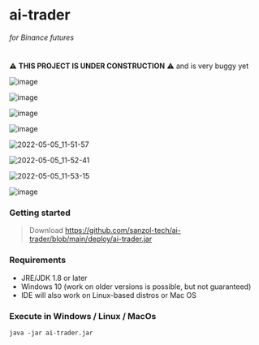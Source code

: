 # ai-trader 

*for Binance futures*

#
:warning: **THIS PROJECT IS UNDER CONSTRUCTION** :warning: and is very buggy yet

![image](https://user-images.githubusercontent.com/68629815/168096986-5209191c-3cfc-4c18-935e-4bcc23badf41.png)

![image](https://user-images.githubusercontent.com/68629815/168097083-0b0c458c-b251-49b0-bcc9-53303d516f96.png)

![image](https://user-images.githubusercontent.com/68629815/168097566-8afc7f02-fd20-4ef9-acd3-b99fcd0163a5.png)

![image](https://user-images.githubusercontent.com/68629815/168097769-28ff0d62-6e71-495a-9d7b-1c32bb8c3042.png)

![2022-05-05_11-51-57](https://user-images.githubusercontent.com/68629815/166961226-670f8fb9-5250-4a29-aeea-02d3b1306b00.png)

![2022-05-05_11-52-41](https://user-images.githubusercontent.com/68629815/166961307-f06389cf-f2a4-4f73-ad08-f586db1efdc3.png)

![2022-05-05_11-53-15](https://user-images.githubusercontent.com/68629815/166961348-ef19e0da-288b-4506-b789-0f5bb92b720f.png)

![image](https://user-images.githubusercontent.com/68629815/167231485-e844b55c-0f86-4c33-a562-66fbb55e3baf.png)


### Getting started
> Download
https://github.com/sanzol-tech/ai-trader/blob/main/deploy/ai-trader.jar


### Requirements
- JRE/JDK 1.8 or later
- Windows 10 (work on older versions is possible, but not guaranteed)
- IDE will also work on Linux-based distros or Mac OS


### Execute in Windows / Linux / MacOs
```
java -jar ai-trader.jar
```
